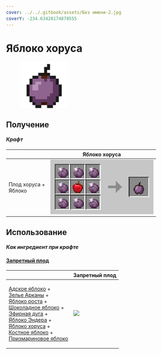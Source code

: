 ```yaml
---
cover: ../../.gitbook/assets/Без имени-2.jpg
coverY: -234.63428174878555
---
```


# Яблоко хоруса

<figure><img src="../../.gitbook/assets/_chorus_128.png" alt=""><figcaption></figcaption></figure>

## Получение

#### _Крафт_

|                                | Яблоко хоруса                           |
| ------------------------------ | --------------------------------------- |
| <p>Плод хоруса +<br>Яблоко</p> | ![](../../.gitbook/assets/\_chorus.png) |

## Использование

#### _Как ингредиент при крафте_

#### [Запретный плод](forbidden\_fruit.md)

|                                                                                                                                                                                                                                                                                                                                                                                                                                                   | Запретный плод                                  |
| ------------------------------------------------------------------------------------------------------------------------------------------------------------------------------------------------------------------------------------------------------------------------------------------------------------------------------------------------------------------------------------------------------------------------------------------------- | ----------------------------------------------- |
| <p><a href="_netherwart.md">Адское яблоко</a> +<br><a href="weak_arcana_potion.md">Зелье Арканы</a> +<br><a href="lofty_stature.md">Яблоко роста</a> +<br><a href="_chocolate.md">Шоколадное яблоко</a> +<br><a href="ethereal_arc.md">Эфирная дуга</a> +<br><a href="ender.md">Яблоко Эндера</a> +<br><a href="_chorus.md">Яблоко хоруса</a> +<br><a href="bone.md">Костное яблоко</a> +<br><a href="prismarine.md">Призмариновое яблоко</a></p> | ![](../../.gitbook/assets/forbidden\_fruit.png) |
